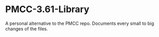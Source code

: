 # PMCC-3.61-Library
A personal alternative to the PMCC repo. Documents every small to big changes of the files.
